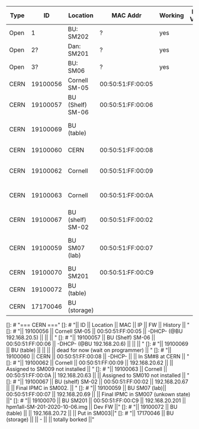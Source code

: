 | Type |  ID | Location                 | MAC Addr           | Working | FW Ver? | Owner  | notes  |      
| ---  | --- | ---                      | ---                | ---     | ---     | ---    | ---    | 
| Open | 1   | BU: SM202                | ?                  | yes     |         |        |        | 
| Open | 2?  | Dan: SM201               | ?                  | yes     |         |        |        | 
| Open | 3?  | BU: SM06                 | ?                  | yes     |         |        |        | 
| CERN | 19100056 | Cornell SM-05       | 00:50:51:FF:00:05  |         |         |        |        |
| CERN | 19100057 | BU (Shelf) SM-06    | 00:50:51:FF:00:06  |         |         |        |        |
| CERN | 19100069 | BU (table)          |                    |         |         |        | dead for now (wait on programmer) |
| CERN | 19100060 | CERN                | 00:50:51:FF:00:08  |         |         |        | In SM#8 at CERN|| 
| CERN | 19100062 | Cornell             | 00:50:51:FF:00:09  |         |         |        |  Assigned to SM009 not installed |
| CERN | 19100063 | Cornell             | 00:50:51:FF:00:0A  |         |         |        |  Assigned to SM010 not installed |
| CERN | 19100067 | BU (shelf) SM-02    | 00:50:51:FF:00:02  |         |         |        |  Final IPMC in SM002. |
| CERN | 19100059 | BU SM07 (lab)       | 00:50:51:FF:00:07  |         |         |        |  Final IPMC in SM007 (unkown state) |
| CERN | 19100070 | BU SM201            | 00:50:51:FF:00:C9  |         |         |        |  Dev FW |
| CERN | 19100072 | BU (table)          |                    |         |         |        | Put in SM003|
| CERN | 17170046 | BU (storage)        |                    |         |         |        | totally borked |











[]: # "=== CERN ==="
[]: # "|| ID || Location || MAC || IP || FW ||  History || "
[]: # "|| 19100056 || Cornell SM-05 || 00:50:51:FF:00:05 || -DHCP- (@BU 192.168.20.5) ||  || || "
[]: # "|| 19100057 || BU (Shelf) SM-06 || 00:50:51:FF:00:06 || -DHCP- (@BU 192.168.20.6) ||  || || "
[]: # "|| 19100069 || BU (table) || || ||  || dead for now (wait on programmer) || "
[]: # "|| 19100060 || CERN || 00:50:51:FF:00:08 || -DHCP-  || || In SM#8 at CERN || "
[]: # "|| 19100062 || Cornell || 00:50:51:FF:00:09 || 192.168.20.62 || ||  Assigned to SM009 not installed || "
[]: # "|| 19100063 || Cornell || 00:50:51:FF:00:0A || 192.168.20.63 || ||  Assigned to SM010 not installed || "
[]: # "|| 19100067 || BU (shelf) SM-02 || 00:50:51:FF:00:02 || 192.168.20.67 || ||  Final IPMC in SM002. || "
[]: # "|| 19100059 || BU SM07 (lab)|| 00:50:51:FF:00:07 || 192.168.20.69 || ||  Final IPMC in SM007 (unkown state) ||"
[]: # "|| 19100070 || BU SM201 || 00:50:51:FF:00:C9 || 192.168.20.201 || hpm1all-SM-201-2020-10-06.img ||  Dev FW ||"
[]: # "|| 19100072 || BU (table) || || 192.168.20.72 || || Put in SM003||"
[]: # "|| 17170046 || BU (storage) || || -  || || totally borked ||"
